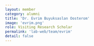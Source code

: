 ```yaml
---
layout: member
category: alumni
title: 'Dr. Evrim Buyuksaslan Oosterom'
image: 'evrim.png'
role: Visiting Research Scholar
permalink: 'lab-web/team/evrim'
detail: false
---
```


